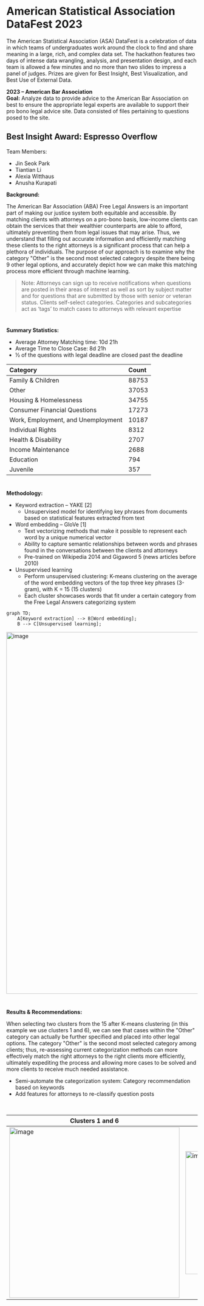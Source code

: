 # American Statistical Association DataFest 2023
The American Statistical Association (ASA) DataFest is a celebration of data in which teams of undergraduates work around the clock to find and share meaning in a large, rich, and complex data set. The hackathon features two days of intense data wrangling, analysis, and presentation design, and each team is allowed a few minutes and no more than two slides to impress a panel of judges. Prizes are given for Best Insight, Best Visualization, and Best Use of External Data.

**2023 – American Bar Association**
</br>
**Goal:** Analyze data to provide advice to the American Bar Association on best to ensure the appropriate legal experts are available to support their pro bono legal advice site.
Data consisted of files pertaining to questions posed to the site.

## Best Insight Award: Espresso Overflow

Team Members:
- Jin Seok Park
- Tiantian Li
- Alexia Witthaus
- Anusha Kurapati

**Background:**

The American Bar Association (ABA) Free Legal Answers is an important part of making our justice system both equitable and accessible. By matching clients with attorneys on a pro-bono basis, low-income clients can obtain the services that their wealthier counterparts are able to afford, ultimately preventing them from legal issues that may arise. Thus, we understand that filling out accurate information and efficiently matching these clients to the right attorneys is a significant process that can help a plethora of individuals. The purpose of our approach is to examine why the category "Other" is the second most selected category despite there being 9 other legal options, and accurately depict how we can make this matching process more efficient through machine learning.​
> Note: Attorneys can sign up to receive notifications when questions are posted in their areas of interest as well as sort by subject matter and for questions that are submitted by those with senior or veteran status. Clients self-select categories. Categories and subcategories act as ‘tags’ to match cases to attorneys with relevant expertise

#

**Summary Statistics:**
- Average Attorney Matching time: 10d 21h​
- Average Time to Close Case: 8d 21h​
- ½ of the questions with legal deadline are closed past the deadline
  
| Category | Count |
|:-------|:----|
| Family & Children | 88753 |
| Other | 37053 |
| Housing & Homelessness | 34755 |
| Consumer Financial Questions | 17273 |
| Work, Employment, and Unemployment | 10187 |
| Individual Rights | 8312 |
| Health & Disability | 2707 |
| Income Maintenance | 2688|
| Education | 794 |
| Juvenile | 357 |

#

**Methodology:**
- Keyword extraction – YAKE [2]
  - Unsupervised model for identifying key phrases from documents based on statistical features extracted from text​
- Word embedding – GloVe [1]​
  - Text vectorizing methods that make it possible to represent each word by a unique numerical vector​
  - Ability to capture semantic relationships between words and phrases found in the conversations between the clients and attorneys​
  - Pre-trained on Wikipedia 2014 and Gigaword 5 (news articles before 2010)​​
- Unsupervised learning​
  - Perform unsupervised clustering: K-means clustering on the average of the word embedding vectors of the top three key phrases (3-gram), with K = 15 (15 clusters)​
  - Each cluster showcases words that fit under a certain category from the Free Legal Answers categorizing system​

```mermaid
graph TD;
    A[Keyword extraction] --> B[Word embedding];
    B --> C[Unsupervised learning];
```

<img width="950" alt="image" src="https://github.com/jspgr33n/DataFest-23/assets/70019194/dece6188-d99c-4dab-a9a1-946b31629b59">

#

**Results & Recommendations:**

When selecting two clusters from the 15 after K-means clustering (in this example we use clusters 1 and 6), we can see that cases within the "Other" category can actually be further specified and placed into other legal options. The category "Other" is the second most selected category among clients; thus, re-assessing current categorization methods can more effectively match the right attorneys to the right clients more efficiently, ultimately expediting the process and allowing more cases to be solved and more clients to receive much needed assistance. ​

- Semi-automate the categorization system: Category recommendation based on keywords​
- Add features for attorneys to re-classify question posts​
</br>

|Clusters 1 and 6|Cluster 1 and 6 Keywords|
|-|-|
|<img width="448" alt="image" src="https://github.com/jspgr33n/DataFest-23/assets/70019194/1551169c-e6be-49cf-852e-544cd8f4fcfc">|<img width="323" alt="image" src="https://github.com/jspgr33n/DataFest-23/assets/70019194/93ee85e4-00e4-463f-81ce-6a9083ea1a1d">|

